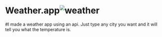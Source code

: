 # Weather.app![weather](https://github.com/AlperAyik/Weather.app/assets/144916215/6736e767-f42e-4a17-b69d-20de28b8f148)

#I made a weather app using an api. Just type any city you want and it will tell you what the temperature is.
